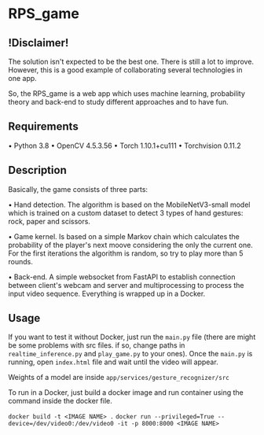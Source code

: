 # RPS_game
## !Disclaimer!

The solution isn't expected to be the best one. There is still a lot to improve. 
However, this is a good example of collaborating several technologies in one app.

So, the RPS_game is a web app which uses machine learning, probability theory and back-end to study different approaches and to have fun.
## Requirements
• Python 3.8
• OpenCV 4.5.3.56
• Torch 1.10.1+cu111
• Torchvision 0.11.2

## Description 
Basically, the game consists of three parts:

• Hand detection. The algorithm is based on the MobileNetV3-small model which is trained on a custom dataset to detect 3 types of hand gestures: rock, paper and scissors.

• Game kernel. Is based on a simple Markov chain which calculates the probability of the player's next moove considering the only the current one. 
For the first iterations the algorithm is random, so try to play more than 5 rounds.

• Back-end. A simple websocket from FastAPI to establish connection between client's webcam and server and multiprocessing to process the input video sequence. 
Everything is wrapped up in a Docker.

## Usage 
If you want to test it without Docker, just run the `main.py` file (there are might be some problems with src files. if so, change paths in `realtime_inference.py` and `play_game.py` to your ones). 
Once the `main.py` is running, open `index.html` file and wait until the video will appear.

Weights of a model are inside `app/services/gesture_recognizer/src`

To run in a Docker, just build a docker image and run container using the command inside the docker file. 

`docker build -t <IMAGE NAME> .`
`docker run --privileged=True --device=/dev/video0:/dev/video0 -it -p 8000:8000 <IMAGE NAME>`


